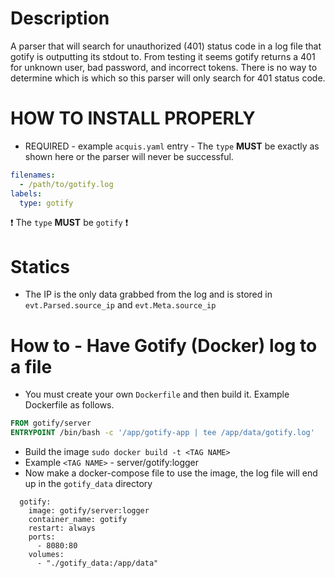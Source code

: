 # Description
A parser that will search for unauthorized (401) status code in a log file that gotify is outputting its stdout to. 
From testing it seems gotify returns a 401 for unknown user, bad password, and incorrect tokens. There is no way to 
determine which is which so this parser will only search for 401 status code.

# HOW TO INSTALL PROPERLY
- REQUIRED - example `acquis.yaml` entry - The `type` **MUST** be exactly as shown here or the parser will never be successful.

```yaml
filenames:
  - /path/to/gotify.log
labels:
  type: gotify
```
:exclamation: The `type` **MUST** be `gotify` :exclamation:

# Statics
- The IP is the only data grabbed from the log and is stored in `evt.Parsed.source_ip` and `evt.Meta.source_ip`

# How to - Have Gotify (Docker) log to a file
- You must create your own `Dockerfile` and then build it. Example Dockerfile as follows.
```Dockerfile
FROM gotify/server
ENTRYPOINT /bin/bash -c '/app/gotify-app | tee /app/data/gotify.log'
```
- Build the image `sudo docker build -t <TAG NAME>`
- Example `<TAG NAME>` - server/gotify:logger
- Now make a docker-compose file to use the image, the log file will end up in the `gotify_data` directory
```docker
  gotify:
    image: gotify/server:logger
    container_name: gotify
    restart: always
    ports:
      - 8080:80
    volumes:
      - "./gotify_data:/app/data"

```
